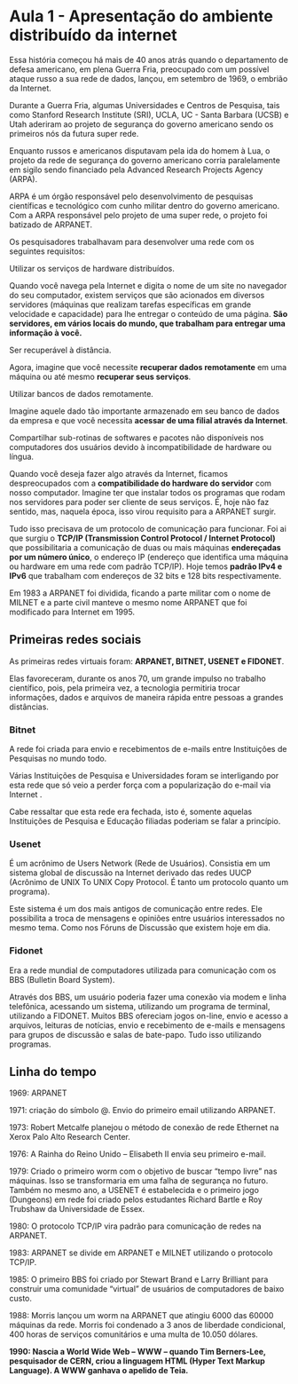 # Aula 1 - Apresentação do ambiente distribuído da internet 

 

 

Essa história começou há mais de 40 anos atrás quando o departamento de defesa americano, em plena Guerra Fria, preocupado com um possível ataque russo a sua rede de dados,  lançou, em setembro de 1969, o embrião da Internet. 

 
 

Durante a Guerra Fria, algumas Universidades e Centros de Pesquisa, tais como Stanford Research Institute (SRI), UCLA, UC - Santa Barbara (UCSB) e Utah aderiram ao projeto de segurança do governo americano sendo os primeiros nós da futura super rede.  

 
 

Enquanto russos e americanos disputavam pela ida do homem à Lua, o projeto da rede de segurança do governo americano corria paralelamente em sigilo sendo financiado pela Advanced Research Projects Agency (ARPA). 

 
 

ARPA é um órgão responsável pelo desenvolvimento de pesquisas científicas e tecnológico com cunho militar dentro do governo americano.  Com a ARPA responsável pelo projeto de uma super rede, o projeto foi batizado de ARPANET.  

 
 

Os pesquisadores trabalhavam para desenvolver uma rede com os seguintes requisitos: 

 
 

Utilizar os serviços de hardware distribuídos. 

Quando você  navega pela Internet e digita o nome de um site no navegador do seu computador, existem serviços que são acionados em diversos servidores (máquinas que realizam tarefas específicas em grande velocidade e capacidade) para lhe entregar o conteúdo de uma página. **São servidores, em vários locais do mundo, que trabalham para entregar uma informação à você.** 

Ser recuperável à distância. 

Agora, imagine que você necessite **recuperar dados remotamente** em uma máquina ou até mesmo **recuperar seus serviços**. 

Utilizar bancos de dados remotamente. 

Imagine aquele dado tão importante armazenado em seu banco de dados da empresa e que você necessita **acessar de uma filial através da Internet**.  

Compartilhar sub-rotinas de softwares e pacotes não disponíveis nos computadores dos usuários devido à incompatibilidade de hardware ou língua. 

Quando você deseja fazer algo através da Internet, ficamos despreocupados com a **compatibilidade do hardware do servidor** com nosso computador. Imagine ter que instalar todos os programas que rodam nos servidores para poder ser cliente de seus serviços. É, hoje não faz sentido, mas, naquela época, isso virou requisito para a ARPANET surgir. 

 

 

Tudo isso precisava de um protocolo de comunicação para funcionar. Foi ai que surgiu o **TCP/IP (Transmission Control Protocol / Internet Protocol)** que possibilitaria a comunicação de duas ou mais máquinas **endereçadas por um número único**, o endereço IP (endereço que identifica uma máquina ou hardware em uma rede com padrão TCP/IP). Hoje temos **padrão IPv4 e IPv6** que trabalham com endereços de 32 bits e 128 bits respectivamente. 

 

 

Em 1983 a ARPANET foi dividida, ficando a parte militar com o nome de MILNET e a parte civil manteve o mesmo nome ARPANET que foi modificado para Internet em 1995.  

 

 

## Primeiras redes sociais 

 
 

As primeiras redes virtuais foram: **ARPANET, BITNET, USENET e FIDONET**. 

  

Elas favoreceram, durante os anos 70, um grande impulso no trabalho científico, pois, pela primeira vez, a tecnologia permitiria trocar informações, dados e arquivos de maneira rápida entre pessoas a grandes distâncias. 

 
 

### Bitnet 

 

 

A rede foi criada para envio e recebimentos de e-mails entre Instituições de Pesquisas no mundo todo. 

 
 

Várias Instituições de Pesquisa e Universidades foram se  interligando por esta rede que só veio a perder força com a popularização do e-mail via Internet .   

  

Cabe ressaltar que esta rede era fechada, isto é, somente aquelas Instituições de Pesquisa e Educação filiadas poderiam se falar a princípio. 

 
 

### Usenet 

 
 

É um acrônimo de Users Network (Rede de Usuários). Consistia em um sistema global de discussão na Internet derivado das redes UUCP (Acrônimo de UNIX To UNIX Copy Protocol. É tanto um protocolo quanto um programa). 

 
 

Este sistema é um dos mais antigos de comunicação entre redes. Ele possibilita a troca de mensagens e opiniões entre usuários interessados no mesmo tema. Como nos Fóruns de Discussão que existem hoje em dia. 

 
 

### Fidonet 

 
 

Era a rede mundial de computadores utilizada para comunicação com os BBS (Bulletin Board System). 

 
 

Através dos BBS, um usuário poderia fazer uma conexão via modem e linha telefônica, acessando um sistema, utilizando um programa de terminal, utilizando a FIDONET.  Muitos BBS ofereciam jogos on-line, envio e acesso a arquivos, leituras de notícias, envio e recebimento de e-mails e mensagens para grupos de discussão e salas de bate-papo. Tudo isso utilizando programas. 

 
 

## Linha do tempo 

 
 

1969: ARPANET 

 
 

1971: criação do símbolo @. Envio do primeiro email utilizando ARPANET. 

 
 

1973: Robert Metcalfe planejou o método de conexão de rede Ethernet na Xerox Palo Alto Research Center. 

 
 

1976: A Rainha do Reino Unido – Elisabeth II envia seu primeiro e-mail. 

 
 

1979: Criado o primeiro worm com o objetivo de buscar “tempo livre” nas máquinas. Isso se transformaria em uma falha de segurança no futuro. Também no mesmo ano, a USENET é estabelecida e o primeiro jogo (Dungeons) em rede foi criado pelos estudantes Richard Bartle e Roy Trubshaw da Universidade de Essex. 

 
 

1980: O protocolo TCP/IP vira padrão para comunicação de redes na ARPANET. 

 
 

1983: ARPANET se divide em ARPANET e MILNET utilizando o protocolo TCP/IP. 

 
 

1985: O primeiro BBS foi criado por Stewart Brand e Larry Brilliant para construir uma comunidade “virtual” de usuários de computadores de baixo custo. 

 
 

1988: Morris lançou um worm na ARPANET que atingiu 6000 das 60000 máquinas da rede. Morris foi condenado a 3 anos de liberdade condicional, 400 horas de serviços comunitários e uma multa de 10.050 dólares. 

 
 

**1990: Nascia a World Wide Web – WWW – quando Tim Berners-Lee, pesquisador de CERN, criou a linguagem HTML (Hyper Text Markup Language). A WWW ganhava o apelido de Teia.** 
